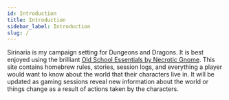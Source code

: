 ```yaml
---
id: Introduction
title: Introduction
sidebar_label: Introduction
slug: /
---
```


Sirinaria is my campaign setting for Dungeons and Dragons. It is best enjoyed using the brilliant [Old School Essentials by Necrotic Gnome](https://necroticgnome.com/collections/old-school-essentials). This site contains homebrew rules,  stories, session logs, and everything a player would want to know about the world that their characters live in. It will be updated as gaming sessions reveal new information about the world or things change as a result of actions taken by the characters.